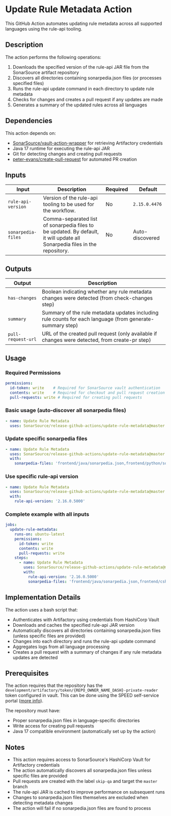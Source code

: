 # Update Rule Metadata Action

This GitHub Action automates updating rule metadata across all supported languages using the rule-api tooling.

## Description

The action performs the following operations:
1. Downloads the specified version of the rule-api JAR file from the SonarSource artifact repository
2. Discovers all directories containing sonarpedia.json files (or processes specified files)
3. Runs the rule-api update command in each directory to update rule metadata
4. Checks for changes and creates a pull request if any updates are made
5. Generates a summary of the updated rules across all languages

## Dependencies

This action depends on:
- [SonarSource/vault-action-wrapper](https://github.com/SonarSource/vault-action-wrapper) for retrieving Artifactory credentials
- Java 17 runtime for executing the rule-api JAR
- Git for detecting changes and creating pull requests
- [peter-evans/create-pull-request](https://github.com/peter-evans/create-pull-request) for automated PR creation

## Inputs

| Input              | Description                                                                                                                | Required | Default         |
|--------------------|----------------------------------------------------------------------------------------------------------------------------|----------|-----------------|
| `rule-api-version` | Version of the rule-api tooling to be used for the workflow.                                                               | No       | `2.15.0.4476`   |
| `sonarpedia-files` | Comma-separated list of sonarpedia files to be updated. By default, it will update all Sonarpedia files in the repository. | No       | Auto-discovered |

## Outputs

| Output             | Description                                                                                               |
|--------------------|-----------------------------------------------------------------------------------------------------------|
| `has-changes`      | Boolean indicating whether any rule metadata changes were detected (from check-changes step)              |
| `summary`          | Summary of the rule metadata updates including rule counts for each language (from generate-summary step) |
| `pull-request-url` | URL of the created pull request (only available if changes were detected, from create-pr step)            |

## Usage

### Required Permissions

```yaml
permissions:
  id-token: write    # Required for SonarSource vault authentication
  contents: write    # Required for checkout and pull request creation
  pull-requests: write # Required for creating pull requests
```

### Basic usage (auto-discover all sonarpedia files)

```yaml
- name: Update Rule Metadata
  uses: SonarSource/release-github-actions/update-rule-metadata@master
```

### Update specific sonarpedia files

```yaml
- name: Update Rule Metadata
  uses: SonarSource/release-github-actions/update-rule-metadata@master
  with:
    sonarpedia-files: 'frontend/java/sonarpedia.json,frontend/python/sonarpedia.json'
```

### Use specific rule-api version

```yaml
- name: Update Rule Metadata
  uses: SonarSource/release-github-actions/update-rule-metadata@master
  with:
    rule-api-version: '2.16.0.5000'
```

### Complete example with all inputs

```yaml
jobs:
  update-rule-metadata:
    runs-on: ubuntu-latest
    permissions:
      id-token: write
      contents: write
      pull-requests: write
    steps:
      - name: Update Rule Metadata
        uses: SonarSource/release-github-actions/update-rule-metadata@master
        with:
          rule-api-version: '2.16.0.5000'
          sonarpedia-files: 'frontend/java/sonarpedia.json,frontend/csharp/sonarpedia.json'
```

## Implementation Details

The action uses a bash script that:
- Authenticates with Artifactory using credentials from HashiCorp Vault
- Downloads and caches the specified rule-api JAR version
- Automatically discovers all directories containing sonarpedia.json files (unless specific files are provided)
- Changes into each directory and runs the rule-api update command
- Aggregates logs from all language processing
- Creates a pull request with a summary of changes if any rule metadata updates are detected

## Prerequisites

The action requires that the repository has the `development/artifactory/token/{REPO_OWNER_NAME_DASH}-private-reader` token configured in vault.
This can be done using the SPEED self-service portal ([more info](https://xtranet-sonarsource.atlassian.net/wiki/spaces/Platform/pages/3553787989/Manage+Vault+Policy+-+SPEED)).

The repository must have:
- Proper sonarpedia.json files in language-specific directories
- Write access for creating pull requests
- Java 17 compatible environment (automatically set up by the action)

## Notes

- This action requires access to SonarSource's HashiCorp Vault for Artifactory credentials
- The action automatically discovers all sonarpedia.json files unless specific files are provided
- Pull requests are created with the label `skip-qa` and target the `master` branch
- The rule-api JAR is cached to improve performance on subsequent runs
- Changes to sonarpedia.json files themselves are excluded when detecting metadata changes
- The action will fail if no sonarpedia.json files are found to process
